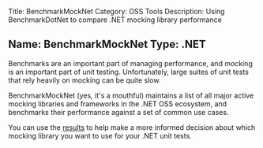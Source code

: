 ﻿Title: BenchmarkMockNet
Category: OSS Tools
Description: Using BenchmarkDotNet to compare .NET mocking library performance

Name: BenchmarkMockNet
Type: .NET
---

Benchmarks are an important part of managing performance, and mocking is an important part of unit testing. Unfortunately, large suites of unit tests that rely heavily on mocking can be quite slow.

BenchmarkMockNet (yes, it's a mouthful) maintains a list of all major active mocking libraries and frameworks in the .NET OSS ecosystem, and benchmarks their performance against a set of common use cases.

You can use the [results](https://github.com/ecoAPM/BenchmarkMockNet/blob/main/Results.md) to help make a more informed decision about which mocking library you want to use for your .NET unit tests.